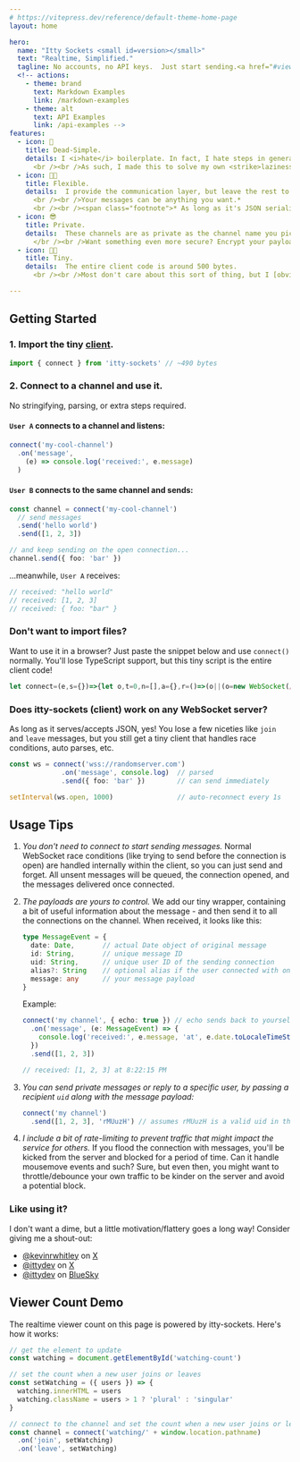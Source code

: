 ```yaml
---
# https://vitepress.dev/reference/default-theme-home-page
layout: home

hero:
  name: "Itty Sockets <small id=version></small>"
  text: "Realtime, Simplified."
  tagline: No accounts, no API keys.  Just start sending.<a href="#viewer-count-demo" id="watching">There <span id="watching-count"></span> on this page. *</a>
  <!-- actions:
    - theme: brand
      text: Markdown Examples
      link: /markdown-examples
    - theme: alt
      text: API Examples
      link: /api-examples -->
features:
  - icon: 🚀
    title: Dead-Simple.
    details: I <i>hate</i> boilerplate. In fact, I hate steps in general.
      <br /><br />As such, I made this to solve my own <strike>laziness</strike> needs.
  - icon: 💪🏼
    title: Flexible.
    details:  I provide the communication layer, but leave the rest to you.
      <br /><br />Your messages can be anything you want.*
      <br /><br /><span class="footnote">* As long as it's JSON serializable.</span>
  - icon: 😎
    title: Private.
    details:  These channels are as private as the channel name you pick.  I log nothing, track nothing, and store nothing.
      </br /><br />Want something even more secure? Encrypt your payloads!
  - icon: 😶‍🌫️
    title: Tiny.
    details:  The entire client code is around 500 bytes.
      <br /><br />Most don't care about this sort of thing, but I [obviously] obssess about it.

---
```


## Getting Started

### 1. Import the tiny [client](https://npmjs.com/package/itty-sockets).
```ts
import { connect } from 'itty-sockets' // ~490 bytes
```

### 2. Connect to a channel and use it.

No stringifying, parsing, or extra steps required.

#### `User A` connects to a channel and listens:
```ts
connect('my-cool-channel')
  .on('message',
    (e) => console.log('received:', e.message)
  )
```

#### `User B` connects to the same channel and sends:
```ts
const channel = connect('my-cool-channel')
  // send messages
  .send('hello world')
  .send([1, 2, 3])

// and keep sending on the open connection...
channel.send({ foo: 'bar' })
```

...meanwhile, `User A` receives:

```ts
// received: "hello world"
// received: [1, 2, 3]
// received: { foo: "bar" }
```

### Don't want to import files?
Want to use it in a browser?  Just paste the snippet below and use `connect()` normally.  You'll lose TypeScript support, but this tiny script is the entire client code!

```ts
let connect=(e,s={})=>{let o,t=0,n=[],a={},r=()=>(o||(o=new WebSocket(/^wss?:/.test(e)?e:"wss://ittysockets.io/c/"+e+"?"+new URLSearchParams(s)),o.onclose=()=>{t=0,o=null;for(let e of a.close??[])e()},o.onopen=()=>{for(;n.length;)o?.send(n.shift());for(let e of a.open??[])e();t&&o?.close()},o.onmessage=(e,s=JSON.parse(e.data))=>{for(let e of a[s.type??"message"]??[])e({...s,date:new Date(s.date)})}),l);const l=new Proxy(r,{get:(e,s)=>({close:()=>(1==o?.readyState?o.close():t=1,l),open:r,send:(e,s)=>(e=JSON.stringify(e),e=s?"@@"+s+"@@"+e:e,1==o?.readyState?(o.send(e),l):(n.push(e),r())),push:(e,s)=>(t=1,l.send(e,s)),on:(e,s)=>((a[e]??=[]).push(s),r()),remove:(e,s,o=a[e],t=o?.indexOf(s)??-1)=>(~t&&o?.splice(t,1),r())}[s])});return l};
```

### Does itty-sockets (client) work on any WebSocket server?
As long as it serves/accepts JSON, yes!  You lose a few niceties like `join` and `leave` messages, but you still get a tiny client that handles race conditions, auto parses, etc.

```ts
const ws = connect('wss://randomserver.com')
             .on('message', console.log)  // parsed
             .send({ foo: 'bar' })        // can send immediately

setInterval(ws.open, 1000)                // auto-reconnect every 1s
```

## Usage Tips
1. *You don't need to connect to start sending messages.*
Normal WebSocket race conditions (like trying to send before the connection is open) are handled internally within the client, so you can just send and forget.
All unsent messages will be queued, the connection opened, and the messages delivered once connected.

1. *The payloads are yours to control.*  We add our tiny wrapper, containing a bit of useful information about the message - and then send it to all the connections on the channel.  When received, it looks like this:

    ```ts
    type MessageEvent = {
      date: Date,       // actual Date object of original message
      id: String,       // unique message ID
      uid: String,      // unique user ID of the sending connection
      alias?: String    // optional alias if the user connected with one
      message: any      // your message payload
    }
    ```

    Example:
    ```ts
    connect('my channel', { echo: true }) // echo sends back to yourself for testing
      .on('message', (e: MessageEvent) => {
        console.log('received:', e.message, 'at', e.date.toLocaleTimeString())
      })
      .send([1, 2, 3])

    // received: [1, 2, 3] at 8:22:15 PM
    ```

1. *You can send private messages or reply to a specific user, by passing a recipient `uid` along with the message payload:*
    ```ts
    connect('my channel')
      .send([1, 2, 3], 'rMUuzH') // assumes rMUuzH is a valid uid in the channel
    ```

1. *I include a bit of rate-limiting to prevent traffic that might impact the service for others.* If you flood the connection with messages, you'll be kicked from the server and blocked for a period of time.  Can it handle mousemove events and such?  Sure, but even then, you might want to throttle/debounce your own traffic to be kinder on the server and avoid a potential block.

### Like using it?
I don't want a dime, but a little motivation/flattery goes a long way! Consider giving me a shout-out:
  - [@kevinrwhitley](https://x.com/kevinrwhitley) on [X](https://x.com)
  - [@ittydev](https://x.com/ittydev) on [X](https://x.com)
  - [@ittydev](https://bsky.app/profile/itty.dev) on [BlueSky](https://bsky.app)


## Viewer Count Demo
The realtime viewer count on this page is powered by itty-sockets.  Here's how it works:
```ts
// get the element to update
const watching = document.getElementById('watching-count')

// set the count when a new user joins or leaves
const setWatching = ({ users }) => {
  watching.innerHTML = users
  watching.className = users > 1 ? 'plural' : 'singular'
}

// connect to the channel and set the count when a new user joins or leaves
const channel = connect('watching/' + window.location.pathname)
  .on('join', setWatching)
  .on('leave', setWatching)
```

<script setup>
  import { onMounted } from 'vue'
  import { connect } from 'itty-sockets'

  onMounted(async () => {
    const version = await fetch('https://ittysockets.io/version').then(r => r.text())
    console.log(`ittysockets.io @ v${version}`)
    document.getElementById('version').innerHTML = `v${version}`

    const watching = document.getElementById('watching-count')

    const setWatching = ({ users }) => {
      watching.innerHTML = users
      watching.className = users > 1 ? 'plural' : 'singular'
    }

    const channel = connect('watching/' + window.location.pathname)
      .on('join', setWatching)
      .on('leave', setWatching)

    return () => channel.close()
  })
</script>
